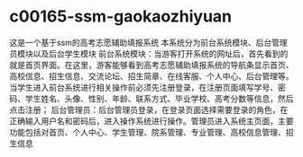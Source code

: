 # c00165-ssm-gaokaozhiyuan
这是一个基于ssm的高考志愿辅助填报系统 本系统分为前台系统模块、后台管理员模块以及后台学生模块 前台系统模块：当游客打开系统的网址后，首先看到的就是首页界面。在这里，游客能够看到高考志愿辅助填报系统的导航条显示首页、高校信息、招生信息、交流论坛、招生简章、在线客服、个人中心、后台管理等。当学生进入前台系统进行相关操作前必须先注册登录，在注册页面填写学号、密码、学生姓名、头像、性别、年龄、联系方式、毕业学校、高考分数等信息，然后点击注册； 后台管理员：后台管理员登录，在登录页面选择需要登录的角色，在正确输入用户名和密码后，进入操作系统进行操作。管理员进入系统主页面，主要功能包括对首页、个人中心、学生管理、院系管理、专业管理、高校信息管理、招生信息
